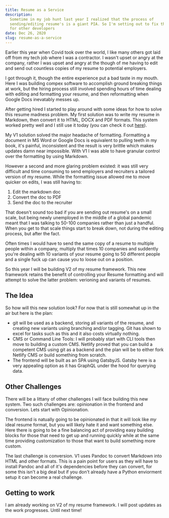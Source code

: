 ```yaml
---
title: Resume as a Service
description: 
  Sometime in my job hunt last year I realized that the process of
  sending/editing resume's is a giant PIA. So I'm setting out to fix the problem
  for other developers
date: Dec 26, 2020
slug: resume-as-a-service
---
```


Earlier this year when Covid took over the world, I like many others got laid
off from my tech job where I was a contractor. I wasn't upset or angry at the
company, rather I was upset and angry at the though of me having to edit and
send out countless copies of my resume to potential employers.

I got through it, though the entire experience put a bad taste in my mouth.
Here I was building compex software to accomplish ground breaking things at
work, but the hiring process still involved spending hours of time dealing with
editing and formatting your resume, and then reformatting when Google Docs
inevatably messes up.

After getting hired I started to play around with some ideas for how to solve
this resume madness problem. My first solution was to write my resume in
Markdown, then convert it to HTML, DOCX and PDF formats. This system worked
pretty well and I still use it today (you can check it out
[here](https://resume.glvn.co)).

My V1 solution solved the major headache of formatting. Formatting a document in
MS Word or Google Docs is equivalent to pulling teeth in my book, it's painful,
inconsistent and the result is very brittle which makes updates damn near
impossible. With V1 I was able to have granular control over the formatting by
using Markdown. 

However a second and more glaring problem existed: it was still very difficult
and time consuming to send employers and recruiters a tailored version of my
resume. While the formatting issue allowed me to move quicker on edits, I was
still having to:

1. Edit the markdown doc
2. Convert the doc to PDF
3. Send the doc to the recruiter

That doesn't sound too bad if you are sending out resume's on a small scale,
but being newly unemployed in the middle of a global pandemic meant that I was
talking to 50-100 companies rather than just a handful. When you get to that
scale things start to break down, not during the editing process, but after the
fact. 

Often times I would have to send the same copy of a resume to multiple people
within a company, multiply that times 10 companies and suddently you're dealing
with 10 variants of your resume going to 50 different people and a single fuck
up can cause you to loose out on a position. 

So this year I will be building V2 of my resume framework. This new framework
retains the benefit of controlling your Resume formatting and will attempt to
solve the latter problem: verioning and variants of resumes.

## The Idea

So how will this new solution look? For now that is still somewhat up in the air
but here is the plan:

* git will be used as a backend, storing all variants of the resume, and
  creating new variants using branching and/or tagging. Git has shown to excel
for tasks such as this and it also costs virtually nothing.
* CMS or Command Line Tools: I will probably start with CLI tools then move to
  building a custom CMS. Netlify proved that you can build a competent CMS using
git as a backend and the plan will be to either fork Netlify CMS or build
something from scratch.
* The frontend will be built as an SPA using GatsbyJS. Gatsby here is a very
  appealing option as it has GraphQL under the hood for querying data. 


## Other Challenges

There will be a littany of other challenges I will face building this new
system. Two such challenges are: opinionation in the frontend and conversion.
Lets start with Opinionation. 

The frontend is natually going to be opinionated in that it will look like *my*
ideal resume format, but you will likely hate it and want something else. Here
there is going to be a fine balancing act of providing easy building blocks for
those that need to get up and running quickly while at the same time providing
customization to those that want to build something more custom. 

The last challenge is conversion. V1 uses Pandoc to convert Markdown into HTML
and other formats. This is a pain point for users as they will have to install
Pandoc and all of it's dependencies before they can convert, for some this
isn't a big deal but if you don't already have a Python enviorment setup it can
become a real challenge.

## Getting to work

I am already working on V2 of my resume framework. I will post updates as the
work progresses. Until next time!  







